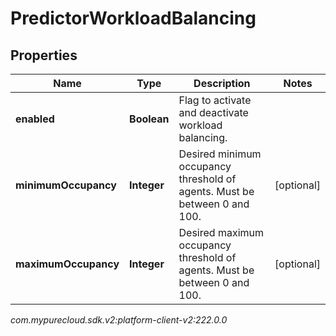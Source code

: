 # PredictorWorkloadBalancing


## Properties

| Name | Type | Description | Notes |
| ------------ | ------------- | ------------- | ------------- |
| **enabled** | **Boolean** | Flag to activate and deactivate workload balancing. |  |
| **minimumOccupancy** | **Integer** | Desired minimum occupancy threshold of agents. Must be between 0 and 100. |  [optional] |
| **maximumOccupancy** | **Integer** | Desired maximum occupancy threshold of agents. Must be between 0 and 100. |  [optional] |




_com.mypurecloud.sdk.v2:platform-client-v2:222.0.0_
